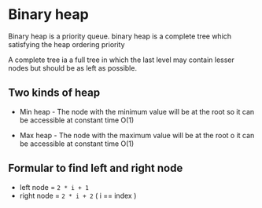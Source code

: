 # Binary heap

Binary heap is a priority queue. binary heap is a complete tree which satisfying the heap ordering priority

A complete tree ia a full tree in which the last level may contain lesser nodes but should be as left as possible.

## Two kinds of heap

- Min heap - The node with the minimum value will be at the root so it can be accessible at constant time O(1)

- Max heap - The node with the maximum value will be at the root o it can be accessible at constant time O(1)

## Formular to find left and right node

- left node = `2 * i + 1`
- right node = `2 * i + 2`
  ( i == index
  )
